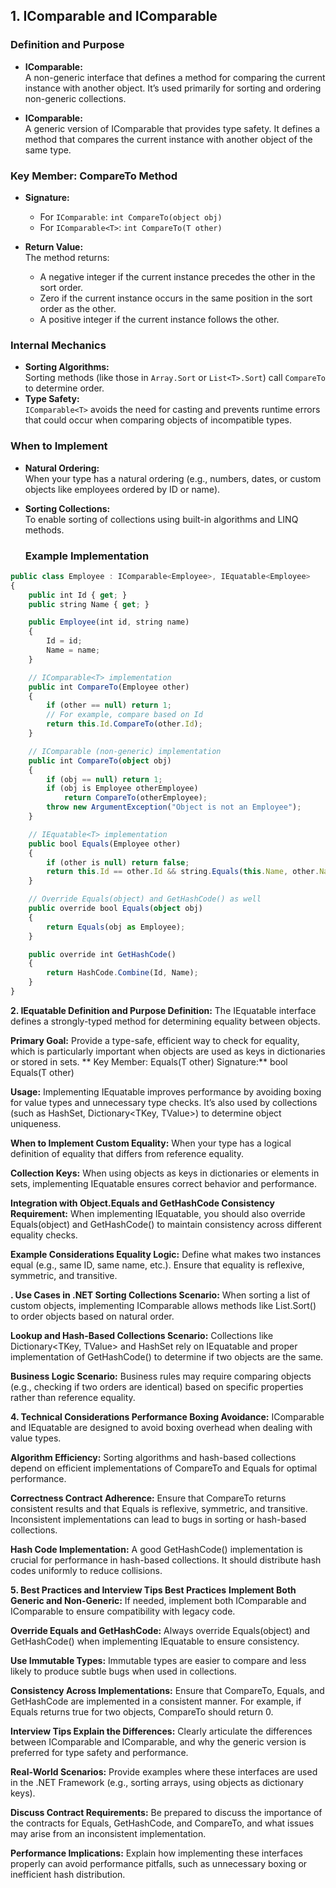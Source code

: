 ## 1. IComparable and IComparable<T>

### Definition and Purpose
- **IComparable:**  
  A non-generic interface that defines a method for comparing the current instance with another object. It’s used primarily for sorting and ordering non-generic collections.
  
- **IComparable<T>:**  
  A generic version of IComparable that provides type safety. It defines a method that compares the current instance with another object of the same type.
  
### Key Member: CompareTo Method
- **Signature:**  
  - For `IComparable`: `int CompareTo(object obj)`
  - For `IComparable<T>`: `int CompareTo(T other)`
  
- **Return Value:**  
  The method returns:
  - A negative integer if the current instance precedes the other in the sort order.
  - Zero if the current instance occurs in the same position in the sort order as the other.
  - A positive integer if the current instance follows the other.

### Internal Mechanics
- **Sorting Algorithms:**  
  Sorting methods (like those in `Array.Sort` or `List<T>.Sort`) call `CompareTo` to determine order.
- **Type Safety:**  
  `IComparable<T>` avoids the need for casting and prevents runtime errors that could occur when comparing objects of incompatible types.
  
### When to Implement
- **Natural Ordering:**  
  When your type has a natural ordering (e.g., numbers, dates, or custom objects like employees ordered by ID or name).
- **Sorting Collections:**  
  To enable sorting of collections using built-in algorithms and LINQ methods.

  ### Example Implementation
```typescript
public class Employee : IComparable<Employee>, IEquatable<Employee>
{
    public int Id { get; }
    public string Name { get; }

    public Employee(int id, string name)
    {
        Id = id;
        Name = name;
    }

    // IComparable<T> implementation
    public int CompareTo(Employee other)
    {
        if (other == null) return 1;
        // For example, compare based on Id
        return this.Id.CompareTo(other.Id);
    }

    // IComparable (non-generic) implementation
    public int CompareTo(object obj)
    {
        if (obj == null) return 1;
        if (obj is Employee otherEmployee)
            return CompareTo(otherEmployee);
        throw new ArgumentException("Object is not an Employee");
    }

    // IEquatable<T> implementation
    public bool Equals(Employee other)
    {
        if (other is null) return false;
        return this.Id == other.Id && string.Equals(this.Name, other.Name, StringComparison.Ordinal);
    }

    // Override Equals(object) and GetHashCode() as well
    public override bool Equals(object obj)
    {
        return Equals(obj as Employee);
    }

    public override int GetHashCode()
    {
        return HashCode.Combine(Id, Name);
    }
}
```

**2. IEquatable<T>
Definition and Purpose
Definition:**
The IEquatable<T> interface defines a strongly-typed method for determining equality between objects.

**Primary Goal:**
Provide a type-safe, efficient way to check for equality, which is particularly important when objects are used as keys in dictionaries or stored in sets.
**
Key Member: Equals(T other)
Signature:**
bool Equals(T other)

**Usage:**
Implementing IEquatable<T> improves performance by avoiding boxing for value types and unnecessary type checks. It’s also used by collections (such as HashSet<T>, Dictionary<TKey, TValue>) to determine object uniqueness.

**When to Implement
Custom Equality:**
When your type has a logical definition of equality that differs from reference equality.

**Collection Keys:**
When using objects as keys in dictionaries or elements in sets, implementing IEquatable<T> ensures correct behavior and performance.

**Integration with Object.Equals and GetHashCode
Consistency Requirement:**
When implementing IEquatable<T>, you should also override Equals(object) and GetHashCode() to maintain consistency across different equality checks.

**Example Considerations
Equality Logic:**
Define what makes two instances equal (e.g., same ID, same name, etc.). Ensure that equality is reflexive, symmetric, and transitive.

**. Use Cases in .NET
Sorting Collections
Scenario:**
When sorting a list of custom objects, implementing IComparable<T> allows methods like List<T>.Sort() to order objects based on natural order.

**Lookup and Hash-Based Collections
Scenario:**
Collections like Dictionary<TKey, TValue> and HashSet<T> rely on IEquatable<T> and proper implementation of GetHashCode() to determine if two objects are the same.

**Business Logic
Scenario:**
Business rules may require comparing objects (e.g., checking if two orders are identical) based on specific properties rather than reference equality.

**4. Technical Considerations
Performance
Boxing Avoidance:**
IComparable<T> and IEquatable<T> are designed to avoid boxing overhead when dealing with value types.

**Algorithm Efficiency:**
Sorting algorithms and hash-based collections depend on efficient implementations of CompareTo and Equals for optimal performance.

**Correctness
Contract Adherence:**
Ensure that CompareTo returns consistent results and that Equals is reflexive, symmetric, and transitive. Inconsistent implementations can lead to bugs in sorting or hash-based collections.

**Hash Code Implementation:**
A good GetHashCode() implementation is crucial for performance in hash-based collections. It should distribute hash codes uniformly to reduce collisions.

**5. Best Practices and Interview Tips
Best Practices**
**Implement Both Generic and Non-Generic:**
If needed, implement both IComparable<T> and IComparable to ensure compatibility with legacy code.

**Override Equals and GetHashCode:**
Always override Equals(object) and GetHashCode() when implementing IEquatable<T> to ensure consistency.

**Use Immutable Types:**
Immutable types are easier to compare and less likely to produce subtle bugs when used in collections.

**Consistency Across Implementations:**
Ensure that CompareTo, Equals, and GetHashCode are implemented in a consistent manner. For example, if Equals returns true for two objects, CompareTo should return 0.

**Interview Tips
Explain the Differences:**
Clearly articulate the differences between IComparable and IComparable<T>, and why the generic version is preferred for type safety and performance.

**Real-World Scenarios:**
Provide examples where these interfaces are used in the .NET Framework (e.g., sorting arrays, using objects as dictionary keys).

**Discuss Contract Requirements:**
Be prepared to discuss the importance of the contracts for Equals, GetHashCode, and CompareTo, and what issues may arise from an inconsistent implementation.

**Performance Implications:**
Explain how implementing these interfaces properly can avoid performance pitfalls, such as unnecessary boxing or inefficient hash distribution.